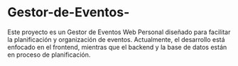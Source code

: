 # Gestor-de-Eventos-
Este proyecto es un Gestor de Eventos Web Personal diseñado para facilitar la planificación y organización de eventos. Actualmente, el desarrollo está enfocado en el frontend, mientras que el backend y la base de datos están en proceso de planificación.
